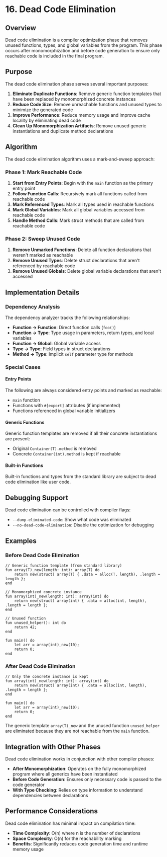 # 16. Dead Code Elimination

## Overview

Dead code elimination is a compiler optimization phase that removes unused functions, types, and global variables from the program. This phase occurs after monomorphization and before code generation to ensure only reachable code is included in the final program.

## Purpose

The dead code elimination phase serves several important purposes:

1. **Eliminate Duplicate Functions**: Remove generic function templates that have been replaced by monomorphized concrete instances
2. **Reduce Code Size**: Remove unreachable functions and unused types to minimize the generated code
3. **Improve Performance**: Reduce memory usage and improve cache locality by eliminating dead code
4. **Clean Up Monomorphization Artifacts**: Remove unused generic instantiations and duplicate method declarations

## Algorithm

The dead code elimination algorithm uses a mark-and-sweep approach:

### Phase 1: Mark Reachable Code

1. **Start from Entry Points**: Begin with the `main` function as the primary entry point
2. **Follow Function Calls**: Recursively mark all functions called from reachable code
3. **Mark Referenced Types**: Mark all types used in reachable functions
4. **Mark Global Variables**: Mark all global variables accessed from reachable code
5. **Handle Method Calls**: Mark struct methods that are called from reachable code

### Phase 2: Sweep Unused Code

1. **Remove Unmarked Functions**: Delete all function declarations that weren't marked as reachable
2. **Remove Unused Types**: Delete struct declarations that aren't referenced by reachable code
3. **Remove Unused Globals**: Delete global variable declarations that aren't accessed

## Implementation Details

### Dependency Analysis

The dependency analyzer tracks the following relationships:

- **Function → Function**: Direct function calls (`foo()`)
- **Function → Type**: Type usage in parameters, return types, and local variables
- **Function → Global**: Global variable access
- **Type → Type**: Field types in struct declarations
- **Method → Type**: Implicit `self` parameter type for methods

### Special Cases

#### Entry Points

The following are always considered entry points and marked as reachable:

- `main` function
- Functions with `#[export]` attributes (if implemented)
- Functions referenced in global variable initializers

#### Generic Functions

Generic function templates are removed if all their concrete instantiations are present:

- Original `Container(T).method` is removed
- Concrete `Container(int).method` is kept if reachable

#### Built-in Functions

Built-in functions and types from the standard library are subject to dead code elimination like user code.

## Debugging Support

Dead code elimination can be controlled with compiler flags:

- `--dump-eliminated-code`: Show what code was eliminated
- `--no-dead-code-elimination`: Disable the optimization for debugging

## Examples

### Before Dead Code Elimination

```orbit
// Generic function template (from standard library)
fun array(T)_new(length: int): array(T) do
    return new(struct) array(T) { .data = alloc(T, length), .length = length };
end

// Monomorphized concrete instance
fun array(int)_new(length: int): array(int) do
    return new(struct) array(int) { .data = alloc(int, length), .length = length };
end

// Unused function
fun unused_helper(): int do
    return 42;
end

fun main() do
    let arr = array(int)_new(10);
    return 0;
end
```

### After Dead Code Elimination

```orbit
// Only the concrete instance is kept
fun array(int)_new(length: int): array(int) do
    return new(struct) array(int) { .data = alloc(int, length), .length = length };
end

fun main() do
    let arr = array(int)_new(10);
    return 0;
end
```

The generic template `array(T)_new` and the unused function `unused_helper` are eliminated because they are not reachable from the `main` function.

## Integration with Other Phases

Dead code elimination works in conjunction with other compiler phases:

- **After Monomorphization**: Operates on the fully monomorphized program where all generics have been instantiated
- **Before Code Generation**: Ensures only necessary code is passed to the code generator
- **With Type Checking**: Relies on type information to understand dependencies between declarations

## Performance Considerations

Dead code elimination has minimal impact on compilation time:

- **Time Complexity**: O(n) where n is the number of declarations
- **Space Complexity**: O(n) for the reachability marking
- **Benefits**: Significantly reduces code generation time and runtime memory usage